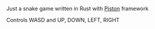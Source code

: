Just a snake game written in Rust with [Piston](https://www.piston.rs) framework

Controls WASD and UP, DOWN, LEFT, RIGHT
